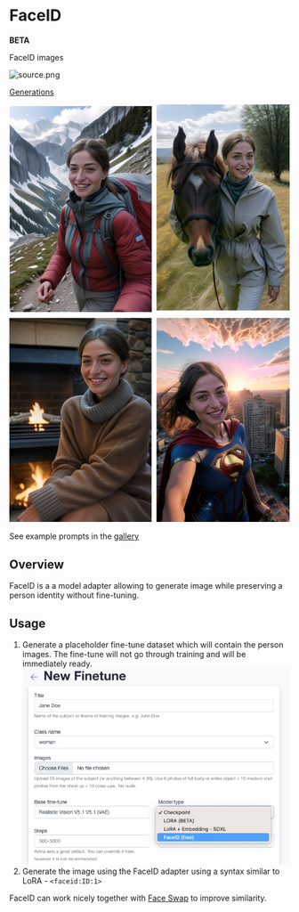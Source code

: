 # FaceID
**BETA**

<div style={{ display: "grid", 'grid-template-columns': '1fr 1fr', gap: '1.5rem' }}>
<div>
<figcaption>FaceID images</figcaption>

![source.png](../use-cases/img/ai-photoshoot-input.png)
</div>

<div>
<figcaption>
<a href="https://www.astria.ai/gallery?text=faceid">Generations</a>
</figcaption>

![faceid-output.png](./img/faceid-output.jpg)
</div>

</div>

See example prompts in the [gallery](https://www.astria.ai/gallery?text=faceid)

## Overview
FaceID is a a model adapter allowing to generate image while preserving a person identity without fine-tuning.

## Usage
1. Generate a placeholder fine-tune dataset which will contain the person images. The fine-tune will not go through training and will be immediately ready.
![faceid-new-fine-tune.png](./img/faceid-new-fine-tune.png)
2. Generate the image using the FaceID adapter using a syntax similar to LoRA - `<faceid:ID:1>` 

FaceID can work nicely together with [Face Swap](/docs/features/face-swap) to improve similarity.


